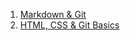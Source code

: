 1. [Markdown & Git](https://Aterax.github.io/rsschool-cv/cv)
2. [HTML, CSS & Git Basics](https://Aterax.github.io/rsschool-cv/index.html)
